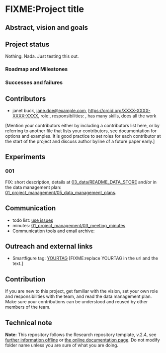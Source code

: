 # FIXME:Project title

## Abstract, vision and goals

## Project status
Nothing. Nada. Just testing this out. 
### Roadmap and Milestones

### Successes and failures

## Contributors

- janet buck, jane.doe@example.com, https://orcid.org/XXXX-XXXX-XXXX-XXXX, role:, responsibilities: , has many skills, does all the work

[Mention your contributors either by including a contributors list here, or by referring to another file that lists your contributors, see documentation for options and examples. It is good practice to set roles for each contributor at the start of the project and discuss author byline of a future paper early.]

## Experiments

### 001

FIX: short description, 
details at [03_data/README_DATA_STORE](03_data/README_DATA_STORE)
and/or in the data management plan: [01_project_management/05_data_management_plans](01_project_management/05_data_management_plans).

## Communication

- todo list: [use issues](../../issues)
- minutes: [01_project_management/03_meeting_minutes](01_project_management/03_meeting_minutes)
- Communication tools and email archive:

## Outreach and external links

- Smartfigure tag: [YOURTAG](https://sdash.sourcedata.io/?q=YOURTAG) [FIXME:replace YOURTAG in the url and the text.]


## Contribution

If you are new to this project, get familiar with the vision, set your own role and responsibilities with the team, and read the data management plan. Make sure your contributions can be understood and reused by other members of the team.

## Technical note

**Note:** This repository follows the Research repository template, v.2.4, see [further information offline](.doc/information.md) or [the online documentation page](https://gin-tonic.netlify.app/). Do not modify folder name unless you are sure of what you are doing.
